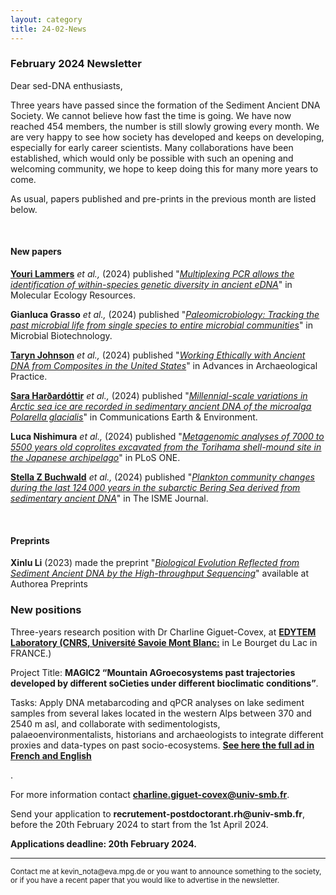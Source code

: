 ```yaml
---
layout: category
title: 24-02-News
---
```


<div class="section">
<h3 class="section-title underline">February 2024 Newsletter</h3>
</div>

<div class="intro">
<p> Dear sed-DNA enthusiasts,</p>
<p>Three years have passed since the formation of the Sediment Ancient DNA Society. We cannot believe how fast the time is going. We have now reached 454 members, the number is still slowly growing every month. We are very happy to see how society has developed and keeps on developing, especially for early career scientists. Many collaborations have been established, which would only be possible with such an opening and welcoming community, we hope to keep doing this for many more years to come.</p>

<p>As usual, papers published and pre-prints in the previous month are listed below.</p>

<br>
<div class="intro">
<h4 class="section-title underline">New papers</h4>

<p><a href="https://www.researchgate.net/profile/Youri-Lammers" target="_blank"><b>Youri Lammers</b></a> <i> et al.,</i> (2024) published "<a href="https://doi.org/10.1111/1755-0998.13926" target="_blank"><u><i>Multiplexing PCR allows the identification of within-species genetic diversity in ancient eDNA</i></u></a>" in Molecular Ecology Resources.</p>

<p><b>Gianluca Grasso</b><i> et al.,</i> (2024) published "<a href="https://doi.org/10.1111/1751-7915.14390" target="_blank"><u><i>Paleomicrobiology: Tracking the past microbial life from single species to entire microbial communities</i></u></a>" in Microbial Biotechnology.</p>

<p><a href="https://www.researchgate.net/profile/Taryn-Johnson-3" target="_blank"><b>Taryn Johnson</b></a><i> et al.,</i> (2024) published "<a href="https://doi.org/10.1017/aap.2023.32" target="_blank"><u><i>Working Ethically with Ancient DNA from Composites in the United States</i></u></a>" in Advances in Archaeological Practice.</p>

<p><a href="https://www.researchgate.net/profile/Sara-Hardardottir" target="_blank"><b>Sara Harðardóttir</b></a><i> et al.,</i> (2024) published "<a href="https://doi.org/10.1038/s43247-023-01179-5" target="_blank"><u><i>Millennial-scale variations in Arctic sea ice are recorded in sedimentary ancient DNA of the microalga Polarella glacialis</i></u></a>" in Communications Earth & Environment.</p>

<p><b>Luca Nishimura</b><i> et al.,</i> (2024) published "<a href="https://doi.org/10.1371/journal.pone.0295924" target="_blank"><u><i>Metagenomic analyses of 7000 to 5500 years old coprolites excavated from the Torihama shell-mound site in the Japanese archipelago</i></u></a>" in PLoS ONE.</p>

<p><a href="https://www.researchgate.net/profile/Stella-Buchwald" target="_blank"><b>Stella Z Buchwald</b></a><i> et al.,</i> (2024) published "<a href="https://doi.org/10.1093/ismejo/wrad006" target="_blank"><u><i>Plankton community changes during the last 124 000 years in the subarctic Bering Sea derived from sedimentary ancient DNA</i></u></a>" in The ISME Journal.</p>

<br>

<div class="intro">
<h4 class="section-title underline">Preprints</h4>

<p><b>Xinlu Li</b></a> (2023) made the preprint "<a href="https://doi.org/10.22541/au.170664633.39793599/v1" target="_blank"><u><i>Biological Evolution Reflected from Sediment Ancient DNA by the High-throughput Sequencing</i></u></a>" available at Authorea Preprints</p>

<h3 class="section-title underline">New positions</h3>  
<p>Three-years research position with Dr Charline Giguet-Covex, at <a href="https://edytem.osug.fr"><b> EDYTEM Laboratory (CNRS, Université Savoie Mont Blanc:</b></a> in Le Bourget du Lac in FRANCE.)</p>
  
<p>Project Title: <b>MAGIC2 “Mountain AGroecosystems past trajectories developed by different soCieties under different bioclimatic conditions”</b>.</p>
<p>Tasks: Apply DNA metabarcoding and qPCR analyses on lake sediment samples from several lakes located in the western Alps between 370 and 2540 m asl, and collaborate with sedimentologists, palaeoenvironmentalists, historians and archaeologists to integrate different proxies and data-types on past socio-ecosystems. </u> <a href="https://github.com/sedadna/sedadna.github.io/blob/main/assets/offre%20emploi%20POST%20DOC2024_MAGIC2.pdf"><b> See here the full ad in French and English</b></a></p>.

For more information contact <b>charline.giguet-covex@univ-smb.fr</b>.

<p> Send your application to <b>recrutement-postdoctorant.rh@univ-smb.fr</b>, before the 20th February 2024 to start from the 1st April 2024.</p>

<p><b>Applications deadline: 20th February 2024.</b></p>

<hr />
<p><small>Contact me at kevin_nota@eva.mpg.de or you want to announce something to the society, or if you have a recent paper that you would like to advertise in the newsletter.</small></p>
